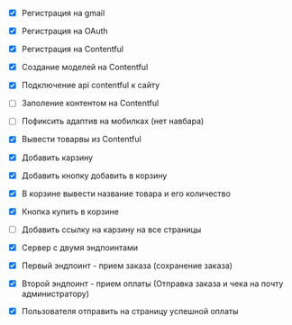 - [x] Регистрация на gmail
- [x] Регистрация на OAuth
- [x] Регистрация на Contentful
- [x] Создание моделей на Contentful
- [x] Подключение api contentful к сайту
- [ ] Заполение контентом на Contentful
- [ ] Пофиксить адаптив на мобилках (нет навбара)
- [x] Вывести товарвы из Contentful
- [x] Добавить карзину
- [x] Добавить кнопку добавить в корзину
- [x] В корзине вывести название товара и его количество
- [x] Кнопка купить в корзине
- [ ] Добавить ссылку на карзину на все страницы
- [x] Сервер с двумя эндпоинтами
- [x] Первый эндпоинт - прием заказа (сохранение заказа)
- [x] Второй эндпоинт - прием оплаты (Отправка заказа и чека на почту администратору)
- [x] Пользователя отправить на страницу успешной оплаты

